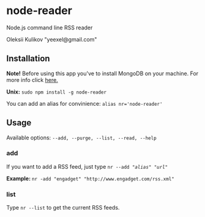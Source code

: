 <h1>node-reader</h1>
<p>Node.js command line RSS reader</p>
<p>Oleksii Kulikov "yeexel@gmail.com"</p>
<h2>Installation</h2>
<p><b>Note!</b> Before using this app you've to install MongoDB on your machine. For more info click <a href="http://docs.mongodb.org/manual/installation/">here.</a></p>
<p><b>Unix:</b> <code>sudo npm install -g node-reader</code></p>
<p>You can add an alias for convinience: <code>alias nr='node-reader'</code></p>
<h2>Usage</h2>
<p>Available options: <code>--add, --purge, --list, --read, --help</code></p>
<h3>add</h3>
<p>If you want to add a RSS feed, just type <code>nr --add "<i>alias</i>" "<i>url</i>"</code></p>
<p><b>Example: </b><code>nr -add "engadget" "http://www.engadget.com/rss.xml"</code></p>
<h3>list</h3>
<p>Type <code>nr --list</code> to get the current RSS feeds.</p>
